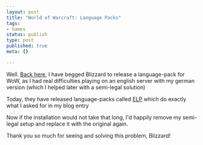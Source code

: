 ```yaml
---
layout: post
title: "World of Warcraft: Language Packs"
tags:
- Games
status: publish
type: post
published: true
meta: {}

---
```

<p>Well. <a href="http://www.gnegg.ch/archives/229-World-of-Warcraft.html">Back here</a>, I have begged Blizzard to release a language-pack for WoW, as I had real difficulties playing on an english server with my german version (which I helped later with a semi-legal solution)</p>
<p>Today, they have released language-packs called <a href="http://wow-europe.com/en/info/faq/elp.html">ELP</a> which do exactly what I asked for in my blog entry</p>
<p>Now if the installation would not take that long, I'd happily remove my semi-legal setup and replace it with the original again.</p>
<p>Thank you so much for seeing and solving this problem, Blizzard!</p>
